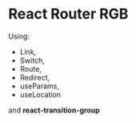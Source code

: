 # React Router RGB

Using:
- Link,
- Switch,
- Route,
- Redirect,
- useParams,
- useLocation

and **react-transition-group**
